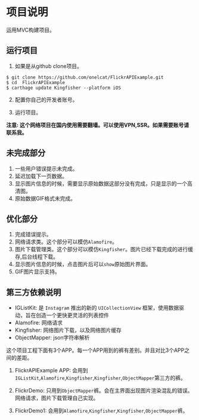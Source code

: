 

# 项目说明

运用MVC构建项目。

## 运行项目

1. 如果是从github clone项目。

```
$ git clone https://github.com/onelcat/FlickrAPIExample.git
$ cd  FlickrAPIExample
$ carthage update Kingfisher --platform iOS
```

2. 配置你自己的开发者账号。

3. 运行项目。

**注意: 这个网络项目在国内使用需要翻墙。可以使用VPN,SSR。如果需要账号请联系我。**

## 未完成部分

1. 一些用户错误提示未完成。
2. 延迟加载下一页数据。
3. 显示图片信息的时候，需要显示原始数据这部分没有完成，只是显示的一个高清图。
4. 原始数据GIF格式未完成。

## 优化部分

1. 完成错误提示。
2. 网络请求类。这个部分可以模仿`Alamofire`。
3. 图片下载管理类。这个部分可以模仿`Kingfisher`。图片已经下载完成的进行缓存,后台线程下载。
4. 显示图片信息的时候，点击图片后可以`show`原始图片界面。
5. GIF图片显示支持。

## 第三方依赖说明

- IGListKit: 是 `Instagram` 推出的新的 `UICollectionView` 框架，使用数据驱动，旨在创造一个更快更灵活的列表控件
- Alamofire: 网络请求
- Kingfisher: 网络图片下载，以及网络图片缓存
- ObjectMapper: json字符串解析

这个项目工程下面有3个APP。每一个APP用到的裤有差别。并且对比3个APP之间的差距。

1. FlickrAPIExample APP: 会用到`IGListKit`,`Alamofire`,`Kingfisher`,`Kingfisher`,`ObjectMapper`第三方的裤。

2. FlickrDemo: 只用到`ObjectMapper`裤。会在主界面出现图片渲染混乱的错误。网络请求，图片下载管理自己实现。

3. FlickrDemo1: 会用到`Alamofire`,`Kingfisher`,`Kingfisher`,`ObjectMapper`裤。
